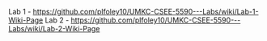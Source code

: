 Lab 1 - https://github.com/plfoley10/UMKC-CSEE-5590---Labs/wiki/Lab-1-Wiki-Page
Lab 2 - https://github.com/plfoley10/UMKC-CSEE-5590---Labs/wiki/Lab-2-Wiki-Page
